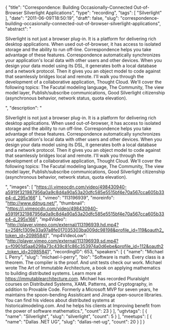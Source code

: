 {
  "title": "Correspondence: Building Occasionally-Connected Out-of-Browser Silverlight Applications",
  "type": "recording",
  "tags": [
    "Silverlight"
  ],
  "date": "2011-06-09T18:50:19",
  "draft": false,
  "slug": "correspondence-building-occasionally-connected-out-of-browser-silverlight-applications",
  "abstract": "<p>Silverlight is not just a browser plug-in. It is a platform for delivering rich desktop applications. When used out-of-browser, it has access to isolated storage and the ability to run off-line. Correspondence helps you take advantage of these features. Correspondence automatically synchronizes your application's local data with other users and other devices. When you design your data model using its DSL, it generates both a local database and a network protocol. Then it gives you an object model to code against that seamlessly bridges local and remote. I'll walk you through the development of a collaborative application, Thought Cloud. We'll cover the following topics: The Facutal modeling language, The Community, The view model layer, Publish/subscribe communications, Good Silverlight citizenship (asynchronous behavior, network status, quota elevation).</p>",
  "description": "<p>Silverlight is not just a browser plug-in. It is a platform for delivering rich desktop applications. When used out-of-browser, it has access to isolated storage and the ability to run off-line. Correspondence helps you take advantage of these features. Correspondence automatically synchronizes your application's local data with other users and other devices. When you design your data model using its DSL, it generates both a local database and a network protocol. Then it gives you an object model to code against that seamlessly bridges local and remote. I'll walk you through the development of a collaborative application, Thought Cloud. We'll cover the following topics: The Facutal modeling language, The Community, The view model layer, Publish/subscribe communications, Good Silverlight citizenship (asynchronous behavior, network status, quota elevation).</p>",
  "images": [
    "https://i.vimeocdn.com/video/498430940-a5919f321987956a0a9c8d4a90a53a20dfc585e5515bf4e70a567cca605b33e4-d_295x166"
  ],
  "vimeo": "113196939",
  "moreinfo": "http://www.ddnug.net/",
  "thumbnail": "https://i.vimeocdn.com/video/498430940-a5919f321987956a0a9c8d4a90a53a20dfc585e5515bf4e70a567cca605b33e4-d_295x166",
  "mp4Video": "http://player.vimeo.com/external/113196939.hd.mp4?s=258fc1309e33a97a8fe017035303ba009dc98198&profile_id=119&oauth2_token_id=20985841",
  "mp4VideoLow": "http://player.vimeo.com/external/113196939.sd.mp4?s=f0901d5aa6298a73c439c81c86c353974a0d6ebe&profile_id=112&oauth2_token_id=20985841",
  "recordingID": 653,
  "speakers": [
    {
      "name": "Michael L Perry",
      "slug": "michael-l-perry",
      "bio": "Software is math. Every class is a theorem. The compiler is the proof. And unit tests check our work. Michael wrote The Art of Immutable Architecture, a book on applying mathematics to building distributed systems. Learn more at https://immutablearchitecture.com. Michael has recorded Pluralsight courses on Distributed Systems, XAML Patterns, and Cryptography, in addition to Provable Code. Formerly a Microsoft MVP for seven years, he maintains the spoon-bending Assisticant and Jinaga open-source libraries. You can find his videos about distributed systems at historicalmodeling.com. And he helps his clients at Improving benefit from the power of software mathematics.",
      "count": 23
    }
  ],
  "ugtvtags": [
    {
      "name": "Silverlight",
      "slug": "silverlight",
      "count": 5
    }
  ],
  "meetups": [
    {
      "name": "Dallas .NET UG",
      "slug": "dallas-net-ug",
      "count": 20
    }
  ]
}